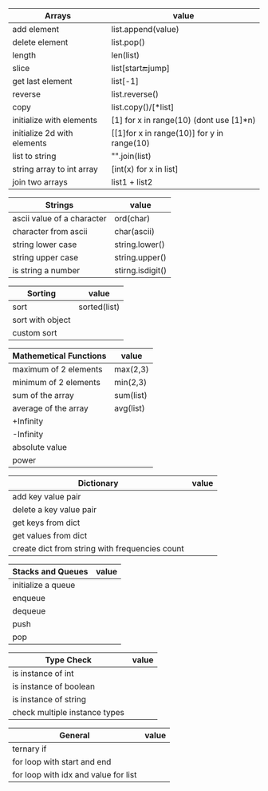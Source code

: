  Arrays                      | value                                         |
-----------------------------|-----------------------------------------------|
| add element                 | list.append(value)                            |
| delete element              | list.pop()                                    |
| length                      | len(list)                                     |
| slice                       | list[start:end:jump]                          |
| get last element            | list[-1]                                      |
| reverse                     | list.reverse()                                |
| copy                        | list.copy()/[*list]                           |
| initialize with elements    | [1] for x in range(10)       (dont use [1]*n) |
| initialize 2d with elements | [[1]for x in range(10)] for y in range(10)    |
| list to string              | "".join(list)                                 |
| string array to int array   | [int(x) for x in list]                        |
| join two arrays             | list1 + list2                                 |

 Strings                    | value            |
----------------------------|------------------|
| ascii value of a character | ord(char)        |
| character from ascii       | char(ascii)      | 
| string lower case          | string.lower()   |
| string upper case          | string.upper()   |
| is string a number         | stirng.isdigit() |

 Sorting          | value        |
------------------|--------------| 
| sort             | sorted(list) |
| sort with object |              |
| custom sort      |              |

 Mathemetical Functions | value     |
------------------------|-----------|
| maximum of 2 elements  | max(2,3)  |
| minimum of 2 elements  | min(2,3)  |
| sum of the array       | sum(list) |
| average of the array   | avg(list) |
| +Infinity              |           |
| -Infinity              |           |
| absolute value         |           |
| power                  |           |

 Dictionary                                     | value |
------------------------------------------------|-------|
| add key value pair                             |       |                      
| delete a key value pair                        |       |                      
| get keys from dict                             |       |                     
| get values from dict                           |       |                     
| create dict from string with frequencies count |       |

 Stacks and Queues  | value |
--------------------|-------|
| initialize a queue |       |
| enqueue            |       |
| dequeue            |       |
| push               |       |
| pop                |       |

 Type Check                    | value |
-------------------------------|-------| 
| is instance of int            |       | 
| is instance of boolean        |       | 
| is instance of string         |       |
| check multiple instance types |       |

 General                              | value |
--------------------------------------|-------|
| ternary if                           |       |
| for loop with start and end          |       |
| for loop with idx and value for list |       |



